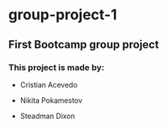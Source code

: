 # group-project-1

## First Bootcamp group project

### This project is made by:

* Cristian Acevedo

* Nikita Pokamestov

* Steadman Dixon
